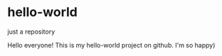 # hello-world
just a repository

Hello everyone!
This is my hello-world project on github. I'm so happy)
